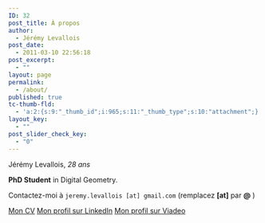 ```yaml
---
ID: 32
post_title: À propos
author:
  - Jérémy Levallois
post_date:
  - 2011-03-10 22:56:18
post_excerpt:
  - ""
layout: page
permalink:
  - /about/
published: true
tc-thumb-fld:
  - 'a:2:{s:9:"_thumb_id";i:965;s:11:"_thumb_type";s:10:"attachment";}'
layout_key:
  - ""
post_slider_check_key:
  - "0"
---
```

Jérémy Levallois, *28 ans*

**PhD Student** in Digital Geometry.

Contactez-moi à `jeremy.levallois [at] gmail.com` (remplacez **[at]** par **@** )

[Mon CV][1] [Mon profil sur LinkedIn][2] [Mon profil sur Viadeo][3]

 [1]: http://www.karganys.fr/wp-content/uploads/data/CV_Jeremy_Levallois_Web_Version.pdf
 [2]: http://linkedin.com/in/jeremylevallois/en
 [3]: http://viadeo.com/en/profile/jeremy.levallois